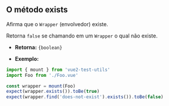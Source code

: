 ## O método exists

Afirma que o `Wrapper` (envolvedor) existe.

Retorna `false` se chamando em um `Wrapper` o qual não existe.

- **Retorna:** `{boolean}`

- **Exemplo:**

```js
import { mount } from 'vue2-test-utils'
import Foo from './Foo.vue'

const wrapper = mount(Foo)
expect(wrapper.exists()).toBe(true)
expect(wrapper.find('does-not-exist').exists()).toBe(false)
```
